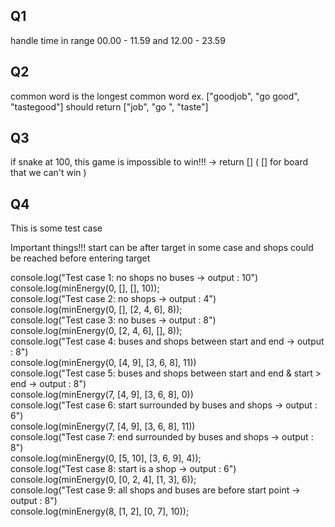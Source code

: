 ## Q1
handle time in range 00.00 - 11.59 and 12.00 - 23.59
## Q2
common word is the longest common word ex. ["goodjob", "go good", "tastegood"] should return ["job", "go ", "taste"]
## Q3
if snake at 100, this game is impossible to win!!! -> return []
( [] for board that we can't win )
## Q4
This is some test case <br>

Important things!!! start can be after target in some case and shops could be reached before entering target<br>

console.log("Test case 1: no shops no buses -> output : 10") <br>
console.log(minEnergy(0, [], [], 10)); <br>
console.log("Test case 2: no shops -> output : 4") <br>
console.log(minEnergy(0, [], [2, 4, 6], 8)); <br>
console.log("Test case 3: no buses -> output : 8") <br>
console.log(minEnergy(0, [2, 4, 6], [], 8)); <br>
console.log("Test case 4: buses and shops between start and end -> output : 8") <br>
console.log(minEnergy(0, [4, 9], [3, 6, 8], 11)) <br>
console.log("Test case 5: buses and shops between start and end & start > end -> output : 8") <br>
console.log(minEnergy(7, [4, 9], [3, 6, 8], 0)) <br>
console.log("Test case 6: start surrounded by buses and shops -> output : 6") <br>
console.log(minEnergy(7, [4, 9], [3, 6, 8], 11)) <br>
console.log("Test case 7: end surrounded by buses and shops -> output : 8") <br>
console.log(minEnergy(0, [5, 10], [3, 6, 9], 4)); <br>
console.log("Test case 8: start is a shop -> output : 6") <br>
console.log(minEnergy(0, [0, 2, 4], [1, 3], 6)); <br>
console.log("Test case 9: all shops and buses are before start point -> output : 8") <br>
console.log(minEnergy(8, [1, 2], [0, 7], 10)); <br>
